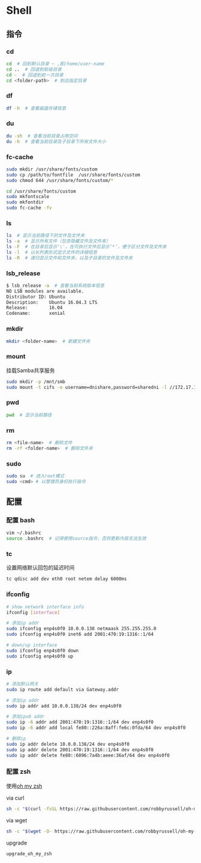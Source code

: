 # Shell

<!-- toc -->

## 指令

### cd

``` bash
cd  # 回到默认目录 ~ ,即/home/user-name
cd ..  # 回退到前级目录
cd -  # 回退到前一次目录
cd <folder-path>  # 到达指定目录
```

### df

``` bash
df -h  # 查看磁盘存储信息
```

### du

``` bash
du -sh  # 查看当前目录占用空间
du -h  # 查看当前目录及子目录下所有文件大小
```

### fc-cache

``` bash
sudo mkdir /usr/share/fonts/custom
sudo cp /path/to/fontfile  /usr/share/fonts/custom
sudo chmod 644 /usr/share/fonts/custom/*

cd /usr/share/fonts/custom
sudo mkfontscale
sudo mkfontdir
sudo fc-cache -fv
```

### ls

``` bash
ls  # 显示当前路径下的文件及文件夹
ls -a  # 显示所有文件（包含隐藏文件及文件夹）
ls -F  # 在目录后显示'\'，在可执行文件后显示‘*’，便于区分文件及文件夹
ls -l  # 以长列表形式显示文件的详细信息
ls -R  # 递归显示文件和文件夹，以及子目录的文件及文件夹
```

### lsb_release

``` bash
$ lsb_release -a  # 查看当前系统版本信息
NO LSB modules are available.
Distributor ID: Ubuntu
Description:    Ubuntu 16.04.3 LTS
Release:        16.04
Codename:       xenial
```

### mkdir

``` bash
mkdir <folder-name>  # 新建文件夹
```

### mount

挂载Samba共享服务

``` bash
sudo mkdir -p /mnt/smb
sudo mount -t cifs -o username=dnishare,password=sharedni -l //172.17.144.2/public /mnt/smb
```

### pwd

``` bash
pwd  # 显示当前路径
```

### rm

``` bash
rm <file-name>  # 删除文件
rm -rf <folder-name>  # 删除文件夹
```

### sudo

``` bash
sudo su  # 进入root模式
sudo <cmd> # 以管理员身份执行指令
```

## 配置

### 配置 bash

``` bash
vim ~/.bashrc
source .bashrc  # 记得使用source指令，否则更新内容无法生效
```

### tc

设置网络默认回包的延迟时间

``` bash
tc qdisc add dev eth0 root netem delay 6000ms
```

### ifconfig

``` bash
# show network interface info
ifconfig [interface]

# 添加ip addr
sudo ifconfig enp4s0f0 10.0.0.138 netmaask 255.255.255.0
sudo ifconfig enp4s0f0 inet6 add 2001:470:19:1316::1/64

# down/up interface
sudo ifconfig enp4s0f0 down
sudo ifconfig enp4s0f0 up
```

### ip

``` bash
# 添加默认网关
sudo ip route add default via Gateway.addr

# 添加ip addr
sudo ip addr add 10.0.0.138/24 dev enp4s0f0

# 添加ipv6 addr
sudo ip -6 addr add 2001:470:19:1316::1/64 dev enp4s0f0
sudo ip -6 addr add local fe80::226a:8aff:fe6c:0fda/64 dev enp4s0f0

# 删除ip
sudo ip addr delete 10.0.0.138/24 dev enp4s0f0
sudo ip addr delete 2001:470:19:1316::1/64 dev enp4s0f0
sudo ip addr delete fe80::6096:7a4b:aeee:36af/64 dev enp4s0f0
```

### 配置 zsh

使用[oh my zsh](https://github.com/robbyrussell/oh-my-zsh)

via curl

``` zsh
sh -c "$(curl -fsSL https://raw.githubusercontent.com/robbyrussell/oh-my-zsh/master/tools/install.sh)"
```

via wget

``` zsh
sh -c "$(wget -O- https://raw.githubusercontent.com/robbyrussell/oh-my-zsh/master/tools/install.sh)"
```

upgrade

``` zsh
upgrade_oh_my_zsh
```
